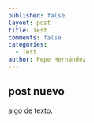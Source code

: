 ```yaml
---
published: false
layout: post
title: Test
comments: false
categories: 
  - Test
author: Pepe Hernández
---
```


## post nuevo

algo de texto.